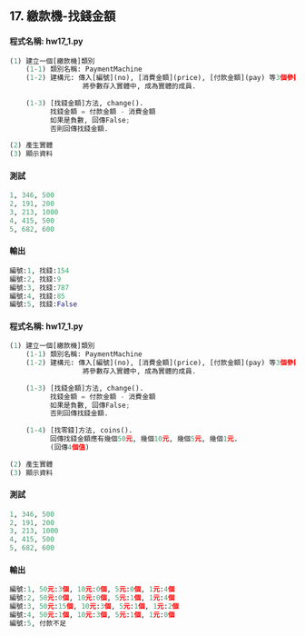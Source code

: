 ## 17. 繳款機-找錢金額

#### 程式名稱: hw17_1.py

``` python
(1) 建立一個[繳款機]類別
    (1-1) 類別名稱: PaymentMachine
    (1-2) 建構元: 傳入[編號](no), [消費金額](price), [付款金額](pay) 等3個參數.
                  將參數存入實體中, 成為實體的成員.
                  
    (1-3) [找錢金額]方法, change().
          找錢金額 = 付款金額 - 消費金額
          如果是負數, 回傳False;
          否則回傳找錢金額.
          
(2) 產生實體
(3) 顯示資料
```

#### 測試
``` python
1, 346, 500    
2, 191, 200 
3, 213, 1000 
4, 415, 500 
5, 682, 600
```

#### 輸出
``` python
編號:1, 找錢:154
編號:2, 找錢:9
編號:3, 找錢:787
編號:4, 找錢:85
編號:5, 找錢:False
```


#### 程式名稱: hw17_1.py

``` python
(1) 建立一個[繳款機]類別
    (1-1) 類別名稱: PaymentMachine
    (1-2) 建構元: 傳入[編號](no), [消費金額](price), [付款金額](pay) 等3個參數.
                  將參數存入實體中, 成為實體的成員.
                  
    (1-3) [找錢金額]方法, change().
          找錢金額 = 付款金額 - 消費金額
          如果是負數, 回傳False;
          否則回傳找錢金額.
          
    (1-4) [找零錢]方法, coins().
          回傳找錢金額應有幾個50元, 幾個10元, 幾個5元, 幾個1元.
          (回傳4個值)
          
(2) 產生實體
(3) 顯示資料
```

#### 測試
``` python
1, 346, 500    
2, 191, 200 
3, 213, 1000 
4, 415, 500 
5, 682, 600
```

#### 輸出
``` python
編號:1, 50元:3個, 10元:0個, 5元:0個, 1元:4個
編號:2, 50元:0個, 10元:0個, 5元:1個, 1元:4個
編號:3, 50元:15個, 10元:3個, 5元:1個, 1元:2個
編號:4, 50元:1個, 10元:3個, 5元:1個, 1元:0個
編號:5, 付款不足
```
